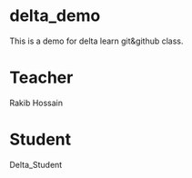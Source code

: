 # delta_demo
This is a demo for delta learn git&amp;github class.
# Teacher
Rakib Hossain
# Student
Delta_Student